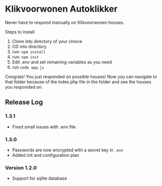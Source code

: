 # Klikvoorwonen Autoklikker
Never have to respond manually on Klikvoorwonen houses.

Steps to install
1. Clone into directory of your choice
2. CD into directory
3. run: `npm install`
5. run: `npm init`
6. Edit .env and set remaining variables as you need
7. run `node app.js`

Congrats! You just responded on possible houses!
Now you can navigate to that folder because of the index.php file in the folder and see the houses you responded on.

## Release Log
### 1.3.1
- Fixed small issues with .env file.

### 1.3.0
- Passwords are now encrypted with a secret key in `.env`
- Added init and configuration plan

### Version 1.2.0 
- Support for sqlite database
